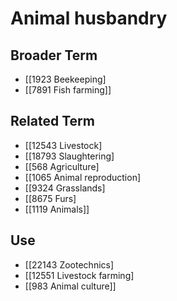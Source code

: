 # Animal husbandry  

## Broader Term

- [[1923 Beekeeping]
- [[7891 Fish farming]]  

## Related Term

- [[12543 Livestock]
- [[18793 Slaughtering]
- [[568 Agriculture]
- [[1065 Animal reproduction]
- [[9324 Grasslands]
- [[8675 Furs]
- [[1119 Animals]]  

## Use

- [[22143 Zootechnics]
- [[12551 Livestock farming]
- [[983 Animal culture]]  

